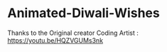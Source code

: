 # Animated-Diwali-Wishes
Thanks to the Original creator Coding Artist : https://youtu.be/HQZVGUMs3nk
